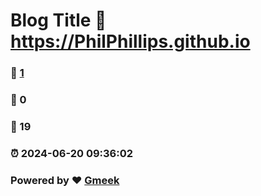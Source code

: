 # Blog Title :link: https://PhilPhillips.github.io 
### :page_facing_up: [1](https://PhilPhillips.github.io/tag.html) 
### :speech_balloon: 0 
### :hibiscus: 19 
### :alarm_clock: 2024-06-20 09:36:02 
### Powered by :heart: [Gmeek](https://github.com/Meekdai/Gmeek)
